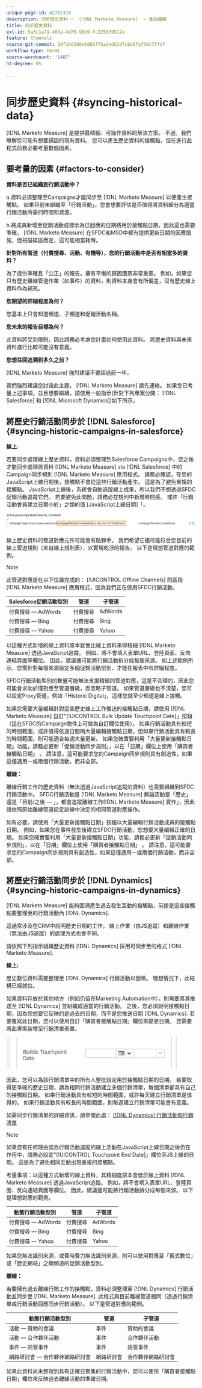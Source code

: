 ```yaml
---
unique-page-id: 42762310
description: 同步歷史資料 —  [!DNL Marketo Measure]  — 產品檔案
title: 同步歷史資料
exl-id: 5a3c1a71-463a-4d75-98b9-fc225839512a
feature: Channels
source-git-commit: 3df1bd288ebd65f75a2ed52d7c8a6faf50c7ff1f
workflow-type: tm+mt
source-wordcount: '1487'
ht-degree: 0%

---
```


# 同步歷史資料 {#syncing-historical-data}

[!DNL Marketo Measure] 是提供最精細、可操作資料的解決方案。 不過，我們瞭解您可能有想要歸因的現有資料。 您可以產生歷史資料的接觸點，但在進行此程式前務必要考量數個因素。

## 要考量的因素 {#factors-to-consider}

**資料是否已組織到行銷活動中？**

a.資料必須整理至Campaigns才能同步至 [!DNL Marketo Measure] 以便產生接觸點。 如果目前未組織至「行銷活動」，您會想要評估是否值得將資料細分為適當行銷活動所需的時間和資源。

b.將成員新增至促銷活動或標示為已回應的日期將用於接觸點日期，因此這也需要準確。 [!DNL Marketo Measure] 在SFDC和MSD中都有提供更新日期的因應措施，但視磁碟區而定，這可能相當耗時。

**針對所有管道（付費搜尋、活動、有機等），您的行銷活動中是否有相當多的資料？**

為了提供準確且「公正」的報告，擁有平衡的歸因圖景非常重要。 例如，如果您只有歷史離線管道作業（如事件）的資料，則資料本身會有所偏差，沒有歷史線上資料作為補充。

**您期望的詳細程度為何？**

您基本上只會知道頻道、子頻道和促銷活動名稱。

**您未來的報告目標為何？**

此資料將受到限制，因此請務必考慮您計畫如何使用此資料。 將歷史資料與未來資料進行比較可能沒有意義。

**您想往回追溯到多久之前？**

[!DNL Marketo Measure] 強烈建議不要超過前一年。

我們強烈建議您討論此主題， [!DNL Marketo Measure] 請先連絡。 如果您已考量上述事項，並且想要繼續，請使用一般指示(針對下列專案分開： [!DNL Salesforce] 和 [!DNL Microsoft Dynamics])如下所示。

## 將歷史行銷活動同步於 [!DNL Salesforce] {#syncing-historic-campaigns-in-salesforce}

**線上:**

若要同步處理線上歷史資料，資料必須整理到Salesforce Campaigns中，您之後才能同步處理該資料 [!DNL Marketo Measure] via [!DNL Salesforce] 中的Campaign同步規則 [!DNL Marketo Measure] 應用程式。 請務必確認，在您的JavaScript上線日期後，接觸點不會從這些行銷活動產生。 這是為了避免重複的接觸點。 JavaScript上線後，系統會自動追蹤線上成果，所以我們不想透過SFDC促銷活動追蹤它們。 若要避免此問題，請務必在規則中新增時間感。 或許「行銷活動會員建立日期小於」之類的值 [JavaScript上線日期]「。

![](assets/syncing-historical-data-1.png)

線上歷史資料的管道對應元件可能會有點棘手。 我們希望它儘可能符合您目前的線上管道規則（來自線上規則表），以實現乾淨的報告。 以下是理想管道對應的範例。

>[!NOTE]
>
>此管道對應是在以下位置完成的： [!UICONTROL Offline Channels] 的區段 [!DNL Marketo Measure] 應用程式，因為我們正在使用SFDC行銷活動。

| Salesforce促銷活動型別 | 管道 | 子管道 |
|---|---|---|
| 付費搜尋 — AdWords | 付費搜尋 | AdWords |
| 付費搜尋 — Bing | 付費搜尋 | Bing |
| 付費搜尋 — Yahoo | 付費搜尋 | Yahoo |

以這種方式新增的線上資料原本就會比線上資料來得精細 [!DNL Marketo Measure] 透過JavaScript追蹤。 例如，將不會填入表單URL、登陸頁面、反向連結頁面等欄位。 因此，建議儘可能將行銷活動拆分成每個來源。 如上述範例所示，您需針對每個來源設定多個促銷活動型別，才能在報表中有詳細程度。

SFDC行銷活動型別的數量可能無法支援精細的管道對應，這是不合理的，因此您可能會求助於僅對應至管道層級，而忽略子管道。 如果管道層級也不清楚，您可以設定Proxy管道，例如「Historic Digital」，這樣您就至少知道是線上接觸。

如果您需要大量編輯針對這些歷史線上工作推送的接觸點日期，請使用 [!DNL Marketo Measure] 自訂&quot;[!UICONTROL Bulk Update Touchpoint Date]」按鈕（這在SFDC的Campaign物件上可做為自訂欄位使用）。 如果行銷活動具有較短的時間範圍，或許值得依逐日間隔大量編輯接觸點日期，但如果行銷活動具有較長的時間範圍，則可能適合每週大量更新。 如果您確實要利用「大量更新接觸點日期」功能，請務必更新「促銷活動同步規則」，以在「日期」欄位上使用「購買者接觸點日期」 。 請注意，這可能要求您的Campaign同步規則具有創造性，如果這僅適用一或兩個行銷活動，而非全部。

**離線：**

離線行銷工作的歷史資料（無法透過JavaScript追蹤的資料）也需要組織到SFDC行銷活動中。 SFDC行銷活動是 [!DNL Marketo Measure] 無論活動是「歷史」還是「目前/之後 — 」，都會追蹤離線工作[!DNL Marketo Measure] 實作」，因此請依照原始離線管道設定訓練中決定的相同管道對應操作。

如有必要，請使用「大量更新接觸點日期」按鈕以大量編輯行銷活動成員的接觸點日期。 例如，如果您在事件發生後建立SFDC行銷活動，您想要大量編輯正確的日期。 如果您確實要利用「大量更新接觸點日期」功能，請務必更新「促銷活動同步規則」，以在「日期」欄位上使用「購買者接觸點日期」 。 請注意，這可能要求您的Campaign同步規則具有創造性，如果這僅適用一或兩個行銷活動，而非全部。

## 將歷史行銷活動同步於 [!DNL Dynamics] {#syncing-historic-campaigns-in-dynamics}

[!DNL Marketo Measure] 能夠回溯產生過去發生互動的接觸點，前提是這些接觸點要整理至的行銷活動內 [!DNL Dynamics].

這通常涉及在CRM中說明歷史日期的工作。 線上作業（由JS追蹤）和離線作業（無法由JS追蹤）的處理方式也會不同。

請依照下列指示組織歷史資料 [!DNL Dynamics] 採用可同步至的格式 [!DNL Marketo Measure].

**線上:**

歷史數位資料需要整理至 [!DNL Dynamics] 行銷活動以回填。 理想情況下，此結構已經就位。

如果資料存放於其他地方（例如仍留在Marketing Automation中），則需要將其推送至 [!DNL Dynamics] 並組織成適當的行銷活動。 之後，您必須說明接觸點日期，因為您想要它反映的是過去的日期，而不是您推送日期 [!DNL Dynamics]. 若要覆寫此日期，您可以使用自訂「購買者接觸點日期」欄位來變更日期。 您需要將此專案新增至行銷清單表單。

![](assets/syncing-historical-data-2.png)

因此，您可以為該行銷清單中的所有人整批設定用於接觸點日期的日期。 若要取得更準確的歷史日期，請為相同行銷活動建立多個行銷清單，每個清單都具有自己的接觸點日期。 如果行銷活動具有較短的時間範圍，或許每天建立行銷清單是值得的。 如果行銷活動具有較長的時間範圍，則每週建立行銷清單可能會有意義。

如需同步行銷清單的詳細資訊，請參閱此處： [[!DNL Dynamics] 行銷活動和行銷清單](/help/channel-tracking-and-setup/offline-channels/deprecated-processes/dynamics-campaigns-and-marketing-lists.md)

>[!NOTE]
>
>如果您有任何理由認為行銷活動追蹤的線上活動在JavaScript上線日期之後仍在作用中，請務必設定&quot;[!UICONTROL Touchpoint End Date]」欄位至JS上線的日期。 這是為了避免相同互動出現重複的接觸點。

考量事項：以這種方式新增的線上資料，其精細度原本會低於線上資料 [!DNL Marketo Measure] 透過JavaScript追蹤。 例如，將不會填入表單URL、登陸頁面、反向連結頁面等欄位。 因此，建議儘可能將行銷活動拆分成每個來源。 以下是理想對應的範例。

| 動態行銷活動型別 | 管道 | 子管道 |
|---|---|---|
| 付費搜尋 — AdWords | 付費搜尋 | AdWords |
| 付費搜尋 — Bing | 付費搜尋 | Bing |
| 付費搜尋 — Yahoo | 付費搜尋 | Yahoo |

如果您無法識別來源，或費時費力無法識別來源，則可以使用對應至「舊式數位」或「歷史網站」之類頻道的促銷活動型別。

**離線：**

若要擁有過去離線行銷工作的接觸點，資料必須整理至 [!DNL Dynamics] 行銷活動並同步至 [!DNL Marketo Measure]. 此程式與目前離線管道相同（透過行銷清單或行銷活動回應同步行銷活動）。 以下是管道對應的範例。

| 動態行銷活動型別 | 管道 | 子管道 |
|---|---|---|
| 活動 — 贊助的會議 | 事件 | 贊助的會議 |
| 活動 — 合作夥伴活動 | 事件 | 合作夥伴活動 |
| 事件 — 託管事件 | 事件 | 託管事件 |
| 網路研討會 — 合作夥伴網路研討會 | 網路研討會 | 合作夥伴網路研討會 |

如果此資料尚未整理到具有正確日期集的行銷活動中，您可以使用「購買者接觸點日期」欄位來反映過去離線活動的準確日期。

